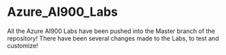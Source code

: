 # Azure_AI900_Labs

All the Azure AI900 Labs have been pushed into the Master branch of the repository! 
There have been several changes made to the Labs, to test and customize!
